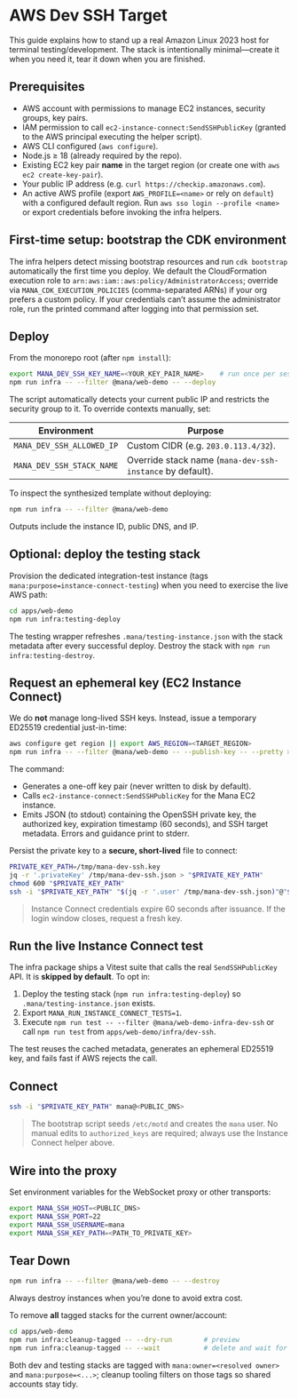 # AWS Dev SSH Target

This guide explains how to stand up a real Amazon Linux 2023 host for terminal testing/development. The stack is intentionally minimal—create it when you need it, tear it down when you are finished.

## Prerequisites
- AWS account with permissions to manage EC2 instances, security groups, key pairs.
- IAM permission to call `ec2-instance-connect:SendSSHPublicKey` (granted to the AWS principal executing the helper script).
- AWS CLI configured (`aws configure`).
- Node.js ≥ 18 (already required by the repo).
- Existing EC2 key pair **name** in the target region (or create one with `aws ec2 create-key-pair`).
- Your public IP address (e.g. `curl https://checkip.amazonaws.com`).
- An active AWS profile (export `AWS_PROFILE=<name>` or rely on `default`) with a configured default region. Run `aws sso login --profile <name>` or export credentials before invoking the infra helpers.

## First-time setup: bootstrap the CDK environment
The infra helpers detect missing bootstrap resources and run `cdk bootstrap` automatically the first time you deploy. We default the CloudFormation execution role to `arn:aws:iam::aws:policy/AdministratorAccess`; override via `MANA_CDK_EXECUTION_POLICIES` (comma-separated ARNs) if your org prefers a custom policy. If your credentials can’t assume the administrator role, run the printed command after logging into that permission set.

## Deploy
From the monorepo root (after `npm install`):

```bash
export MANA_DEV_SSH_KEY_NAME=<YOUR_KEY_PAIR_NAME>    # run once per session
npm run infra -- --filter @mana/web-demo -- --deploy
```

The script automatically detects your current public IP and restricts the security group to it. To override contexts manually, set:

| Environment | Purpose |
| --- | --- |
| `MANA_DEV_SSH_ALLOWED_IP` | Custom CIDR (e.g. `203.0.113.4/32`). |
| `MANA_DEV_SSH_STACK_NAME` | Override stack name (`mana-dev-ssh-instance` by default). |

To inspect the synthesized template without deploying:

```bash
npm run infra -- --filter @mana/web-demo
```

Outputs include the instance ID, public DNS, and IP.

## Optional: deploy the testing stack
Provision the dedicated integration-test instance (tags `mana:purpose=instance-connect-testing`) when you need to exercise the live AWS path:

```bash
cd apps/web-demo
npm run infra:testing-deploy
```

The testing wrapper refreshes `.mana/testing-instance.json` with the stack metadata after every successful deploy. Destroy the stack with `npm run infra:testing-destroy`.

## Request an ephemeral key (EC2 Instance Connect)
We do **not** manage long-lived SSH keys. Instead, issue a temporary ED25519 credential just-in-time:

```bash
aws configure get region || export AWS_REGION=<TARGET_REGION>
npm run infra -- --filter @mana/web-demo -- --publish-key -- --pretty > /tmp/mana-dev-ssh.json
```

The command:
- Generates a one-off key pair (never written to disk by default).
- Calls `ec2-instance-connect:SendSSHPublicKey` for the Mana EC2 instance.
- Emits JSON (to stdout) containing the OpenSSH private key, the authorized key, expiration timestamp (60 seconds), and SSH target metadata. Errors and guidance print to stderr.

Persist the private key to a **secure, short-lived** file to connect:

```bash
PRIVATE_KEY_PATH=/tmp/mana-dev-ssh.key
jq -r '.privateKey' /tmp/mana-dev-ssh.json > "$PRIVATE_KEY_PATH"
chmod 600 "$PRIVATE_KEY_PATH"
ssh -i "$PRIVATE_KEY_PATH" "$(jq -r '.user' /tmp/mana-dev-ssh.json)"@"$(jq -r '.publicDnsName' /tmp/mana-dev-ssh.json)"
```

> Instance Connect credentials expire 60 seconds after issuance. If the login window closes, request a fresh key.

## Run the live Instance Connect test
The infra package ships a Vitest suite that calls the real `SendSSHPublicKey` API. It is **skipped by default**. To opt in:

1. Deploy the testing stack (`npm run infra:testing-deploy`) so `.mana/testing-instance.json` exists.
2. Export `MANA_RUN_INSTANCE_CONNECT_TESTS=1`.
3. Execute `npm run test -- --filter @mana/web-demo-infra-dev-ssh` or call `npm run test` from `apps/web-demo/infra/dev-ssh`.

The test reuses the cached metadata, generates an ephemeral ED25519 key, and fails fast if AWS rejects the call.

## Connect
```bash
ssh -i "$PRIVATE_KEY_PATH" mana@<PUBLIC_DNS>
```

> The bootstrap script seeds `/etc/motd` and creates the `mana` user. No manual edits to `authorized_keys` are required; always use the Instance Connect helper above.

## Wire into the proxy
Set environment variables for the WebSocket proxy or other transports:

```bash
export MANA_SSH_HOST=<PUBLIC_DNS>
export MANA_SSH_PORT=22
export MANA_SSH_USERNAME=mana
export MANA_SSH_KEY_PATH=<PATH_TO_PRIVATE_KEY>
```

## Tear Down
```bash
npm run infra -- --filter @mana/web-demo -- --destroy
```

Always destroy instances when you’re done to avoid extra cost.

To remove **all** tagged stacks for the current owner/account:

```bash
cd apps/web-demo
npm run infra:cleanup-tagged -- --dry-run        # preview
npm run infra:cleanup-tagged -- --wait           # delete and wait for completion
```

Both dev and testing stacks are tagged with `mana:owner=<resolved owner>` and `mana:purpose=<...>`; cleanup tooling filters on those tags so shared accounts stay tidy.
